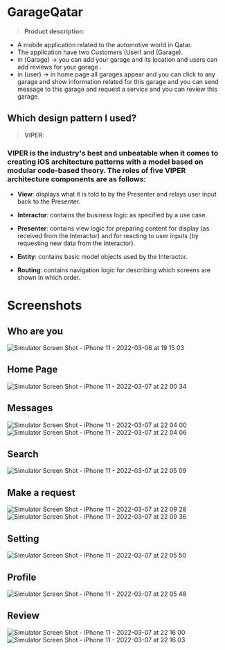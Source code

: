 # GarageQatar

> **Product description**:
- A mobile application related to the automotive world in Qatar.
- The application have two Customers (User) and (Garage).
- in (Garage) -> you can add your garage and its location and users can add reviews for your garage .
- in (user) -> in home page all garages appear and you can click to any garage and show information related for this garage and you can send message to this garage and request a service and you can review this garage.

## Which design pattern I used?
> **VIPER**:

### **VIPER** is the industry's best and unbeatable when it comes to creating iOS architecture patterns with a model based on modular code-based theory. The roles of five VIPER architecture components are as follows:
- **View**: displays what it is told to by the Presenter and relays user input back to the Presenter.

- **Interactor**: contains the business logic as specified by a use case.

- **Presenter**: contains view logic for preparing content for display (as received from the Interactor) and for reacting to user inputs (by requesting new data from the Interactor).

- **Entity**: contains basic model objects used by the Interactor.

- **Routing**: contains navigation logic for describing which screens are shown in which order.

# Screenshots
## Who are you
![Simulator Screen Shot - iPhone 11 - 2022-03-06 at 19 15 03](https://user-images.githubusercontent.com/74264180/156936186-6c7bb711-2ae4-4d8d-a837-d769a038a05c.png)

## Home Page 
![Simulator Screen Shot - iPhone 11 - 2022-03-07 at 22 00 34](https://user-images.githubusercontent.com/74264180/157110989-bb80765b-8ac3-49d8-a152-a1da86d8ae76.png)

## Messages
![Simulator Screen Shot - iPhone 11 - 2022-03-07 at 22 04 00](https://user-images.githubusercontent.com/74264180/157110012-23cffcf9-82be-421c-8760-8ffaf4e64721.png) ![Simulator Screen Shot - iPhone 11 - 2022-03-07 at 22 04 06](https://user-images.githubusercontent.com/74264180/157110031-5193c827-46ec-48bf-b2e1-4b0203682748.png)

## Search 
![Simulator Screen Shot - iPhone 11 - 2022-03-07 at 22 05 09](https://user-images.githubusercontent.com/74264180/157110096-ab686b6e-7ac3-4036-bf91-56acbb409d32.png)

## Make a request  
![Simulator Screen Shot - iPhone 11 - 2022-03-07 at 22 09 28](https://user-images.githubusercontent.com/74264180/157110301-87ec775c-f741-42a9-82a4-8ebe2f21e2c7.png)
![Simulator Screen Shot - iPhone 11 - 2022-03-07 at 22 09 36](https://user-images.githubusercontent.com/74264180/157110324-d4712632-a548-4200-86bc-98450317ae76.png)

## Setting 
![Simulator Screen Shot - iPhone 11 - 2022-03-07 at 22 05 50](https://user-images.githubusercontent.com/74264180/157110365-864202b2-28ba-47f0-9db4-4f55207ecb83.png)

## Profile 
![Simulator Screen Shot - iPhone 11 - 2022-03-07 at 22 05 48](https://user-images.githubusercontent.com/74264180/157110390-a6ff5ea5-21a9-4a3c-b56a-46232fce862c.png)

## Review
![Simulator Screen Shot - iPhone 11 - 2022-03-07 at 22 16 00](https://user-images.githubusercontent.com/74264180/157111226-1ac78064-4448-44a1-ba59-2a58a0a6717d.png)
![Simulator Screen Shot - iPhone 11 - 2022-03-07 at 22 16 03](https://user-images.githubusercontent.com/74264180/157111240-8a5c0d0a-d9dd-4b46-818c-59550d1f3a50.png)






